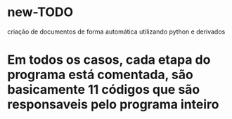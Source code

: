 # new-TODO
criação de documentos de forma automática utilizando python e derivados


# Em todos os casos, cada etapa do programa está comentada, são basicamente 11 códigos que são responsaveis pelo programa inteiro

